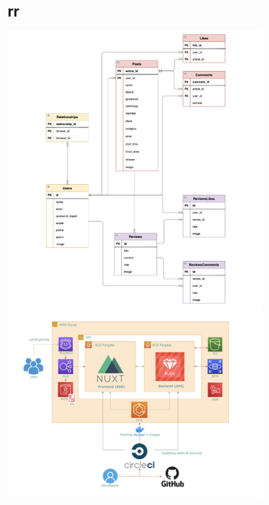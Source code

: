 # rr

![Test Image 1](frontend/assets/images/IR2.png)
![Test Image 2](frontend/assets/images/infrastructure.png)

